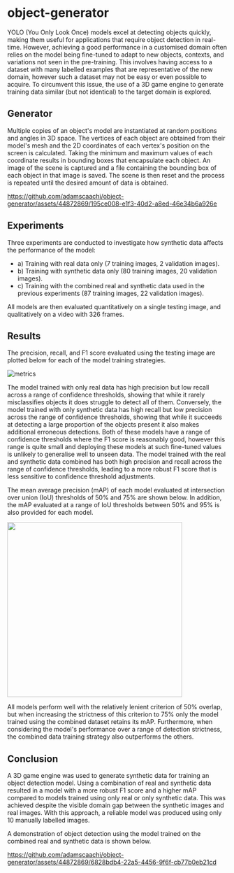 # object-generator

YOLO (You Only Look Once) models excel at detecting objects quickly, making them useful for applications that require object detection in real-time. However, achieving a good performance in a customised domain often relies on the model being fine-tuned to adapt to new objects, contexts, and variations not seen in the pre-training. This involves having access to a dataset with many labelled examples that are representative of the new domain, however such a dataset may not be easy or even possible to acquire. To circumvent this issue, the use of a 3D game engine to generate training data similar (but not identical) to the target domain is explored. 

## Generator

Multiple copies of an object's model are instantiated at random positions and angles in 3D space. The vertices of each object are obtained from their model's mesh and the 2D coordinates of each vertex's position on the screen is calculated. Taking the minimum and maximum values of each coordinate results in bounding boxes that encapsulate each object. An image of the scene is captured and a file containing the bounding box of each object in that image is saved. The scene is then reset and the process is repeated until the desired amount of data is obtained.

https://github.com/adamscaachi/object-generator/assets/44872869/195ce008-e1f3-40d2-a8ed-46e34b6a926e

## Experiments

Three experiments are conducted to investigate how synthetic data affects the performance of the model:
- a) Training with real data only (7 training images, 2 validation images).
- b) Training with synthetic data only (80 training images, 20 validation images).
- c) Training with the combined real and synthetic data used in the previous experiments (87 training images, 22 validation images).
  
All models are then evaluated quantitatively on a single testing image, and qualitatively on a video with 326 frames. 

## Results

The precision, recall, and F1 score evaluated using the testing image are plotted below for each of the model training strategies.

![metrics](https://github.com/user-attachments/assets/0f45c141-6b36-4142-a2d6-ac315a43ee0a)

The model trained with only real data has high precision but low recall across a range of confidence thresholds, showing that while it rarely misclassifies objects it does struggle to detect all of them. Conversely, the model trained with only synthetic data has high recall but low precision across the range of confidence thresholds, showing that while it succeeds at detecting a large proportion of the objects present it also makes additional erroneous detections. Both of these models have a range of confidence thresholds where the F1 score is reasonably good, however this range is quite small and deploying these models at such fine-tuned values is unlikely to generalise well to unseen data. The model trained with the real and synthetic data combined has both high precision and recall across the range of confidence thresholds, leading to a more robust F1 score that is less sensitive to confidence threshold adjustments.

The mean average precision (mAP) of each model evaluated at intersection over union (IoU) thresholds of 50% and 75% are shown below. In addition, the mAP evaluated at a range of IoU thresholds between 50% and 95% is also provided for each model.

<img src="https://github.com/user-attachments/assets/059217ac-d6e9-4357-ad7f-fc1273edebc8" width="400"/>

All models perform well with the relatively lenient criterion of 50% overlap, but when increasing the strictness of this criterion to 75% only the model trained using the combined dataset retains its mAP. Furthermore, when considering the model's performance over a range of detection strictness, the combined data training strategy also outperforms the others.

## Conclusion

A 3D game engine was used to generate synthetic data for training an object detection model. Using a combination of real and synthetic data resulted in a model with a more robust F1 score and a higher mAP compared to models trained using only real or only synthetic data. This was achieved despite the visible domain gap between the synthetic images and real images. With this approach, a reliable model was produced using only 10 manually labelled images. 

A demonstration of object detection using the model trained on the combined real and synthetic data is shown below.

https://github.com/adamscaachi/object-generator/assets/44872869/6828bdb4-22a5-4456-9f6f-cb77b0eb21cd
